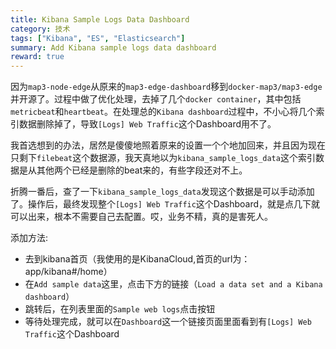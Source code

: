```yaml
---
title: Kibana Sample Logs Data Dashboard
category: 技术
tags: ["Kibana", "ES", "Elasticsearch"]
summary: Add Kibana sample logs data dashboard
reward: true
---
```


因为`map3-node-edge`从原来的`map3-edge-dashboard`移到`docker-map3/map3-edge`并开源了。过程中做了优化处理，去掉了几个`docker container`，其中包括`metricbeat`和`heartbeat`。在处理总的`Kibana dashboard`过程中，不小心将几个索引数据删除掉了，导致`[Logs] Web Traffic`这个Dashboard用不了。

我首选想到的办法，居然是傻傻地照着原来的设置一个个地加回来，并且因为现在只剩下`filebeat`这个数据源，我天真地以为`kibana_sample_logs_data`这个索引数据是从其他两个已经是删除的beat来的，有些字段还对不上。

折腾一番后，查了一下`kibana_sample_logs_data`发现这个数据是可以手动添加了。操作后，最终发现整个`[Logs] Web Traffic`这个Dashboard，就是点几下就可以出来，根本不需要自己去配置。哎，业务不精，真的是害死人。

添加方法:

* 去到kibana首页（我使用的是KibanaCloud,首页的url为：app/kibana#/home）
* 在`Add sample data`这里，点击下方的链接（`Load a data set and a Kibana dashboard`）
* 跳转后，在列表里面的`Sample web logs`点击按钮
* 等待处理完成，就可以在`Dashboard`这一个链接页面里面看到有`[Logs] Web Traffic`这个Dashboard